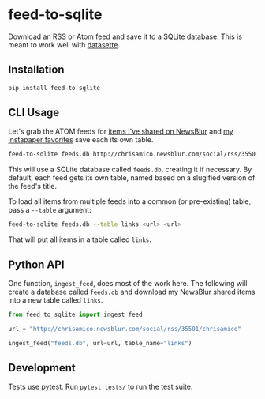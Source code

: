 # feed-to-sqlite

Download an RSS or Atom feed and save it to a SQLite database. This is meant to work well with [datasette](https://github.com/simonw/datasette).

## Installation

```sh
pip install feed-to-sqlite
```

## CLI Usage

Let's grab the ATOM feeds for [items I've shared on NewsBlur](http://chrisamico.newsblur.com/social/rss/35501/chrisamico) and [my instapaper favorites](https://www.instapaper.com/starred/rss/13475/qUh7yaOUGOSQeANThMyxXdYnho) save each its own table.

```sh
feed-to-sqlite feeds.db http://chrisamico.newsblur.com/social/rss/35501/chrisamico https://www.instapaper.com/starred/rss/13475/qUh7yaOUGOSQeANThMyxXdYnho
```

This will use a SQLite database called `feeds.db`, creating it if necessary. By default, each feed gets its own table, named based on a slugified version of the feed's title.

To load all items from multiple feeds into a common (or pre-existing) table, pass a `--table` argument:

```sh
feed-to-sqlite feeds.db --table links <url> <url>
```

That will put all items in a table called `links`.

## Python API

One function, `ingest_feed`, does most of the work here. The following will create a database called `feeds.db` and download my NewsBlur shared items into a new table called `links`.

```python
from feed_to_sqlite import ingest_feed

url = "http://chrisamico.newsblur.com/social/rss/35501/chrisamico"

ingest_feed("feeds.db", url=url, table_name="links")
```

## Development

Tests use [pytest](https://docs.pytest.org/). Run `pytest tests/` to run the test suite.

